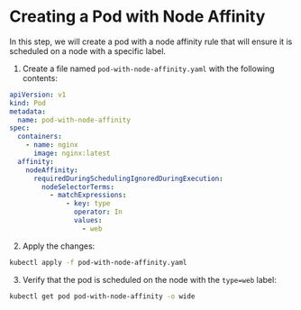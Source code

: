 # Creating a Pod with Node Affinity

In this step, we will create a pod with a node affinity rule that will ensure it is scheduled on a node with a specific label.

1. Create a file named `pod-with-node-affinity.yaml` with the following contents:

```yaml
apiVersion: v1
kind: Pod
metadata:
  name: pod-with-node-affinity
spec:
  containers:
    - name: nginx
      image: nginx:latest
  affinity:
    nodeAffinity:
      requiredDuringSchedulingIgnoredDuringExecution:
        nodeSelectorTerms:
          - matchExpressions:
              - key: type
                operator: In
                values:
                  - web
```

2. Apply the changes:

```bash
kubectl apply -f pod-with-node-affinity.yaml
```

3. Verify that the pod is scheduled on the node with the `type=web` label:

```bash
kubectl get pod pod-with-node-affinity -o wide
```
